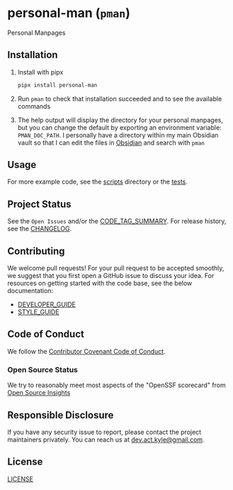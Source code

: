 # personal-man (`pman`)

Personal Manpages

## Installation

1. Install with pipx

   ```sh
   pipx install personal-man
   ```

1. Run `pman` to check that installation succeeded and to see the available commands

1. The help output will display the directory for your personal manpages, but you can change the default by exporting an environment variable: `PMAN_DOC_PATH`. I personally have a directory within my main Obsidian vault so that I can edit the files in [Obsidian](https://obsidian.md/) and search with `pman`

## Usage

<!-- FIXME: Capture a screen recording/gif of use! -->

For more example code, see the [scripts] directory or the [tests].

## Project Status

See the `Open Issues` and/or the [CODE_TAG_SUMMARY]. For release history, see the [CHANGELOG].

## Contributing

We welcome pull requests! For your pull request to be accepted smoothly, we suggest that you first open a GitHub issue to discuss your idea. For resources on getting started with the code base, see the below documentation:

- [DEVELOPER_GUIDE]
- [STYLE_GUIDE]

## Code of Conduct

We follow the [Contributor Covenant Code of Conduct][contributor-covenant].

### Open Source Status

We try to reasonably meet most aspects of the "OpenSSF scorecard" from [Open Source Insights](https://deps.dev/pypi/personal_man)

## Responsible Disclosure

If you have any security issue to report, please contact the project maintainers privately. You can reach us at [dev.act.kyle@gmail.com](mailto:dev.act.kyle@gmail.com).

## License

[LICENSE]

[changelog]: ./docs/CHANGELOG.md
[code_tag_summary]: ./docs/CODE_TAG_SUMMARY.md
[contributor-covenant]: https://www.contributor-covenant.org
[developer_guide]: ./docs/DEVELOPER_GUIDE.md
[license]: https://github.com/kyleking/personal-man/LICENSE
[scripts]: https://github.com/kyleking/personal-man/scripts
[style_guide]: ./docs/STYLE_GUIDE.md
[tests]: https://github.com/kyleking/personal-man/tests
